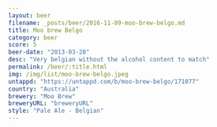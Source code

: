 ```yaml
---
layout: beer
filename: _posts/beer/2016-11-09-moo-brew-belgo.md
title: Moo brew Belgo
category: beer
score: 5
beer-date: "2013-03-28"
desc: "Very belgian without the alcohol content to match"
permalink: /beer/:title.html
img: /img/list/moo-brew-belgo.jpeg
untappd: "https://untappd.com/b/moo-brew-belgo/171077"
country: "Australia"
brewery: "Moo Brew"
breweryURL: "breweryURL"
style: "Pale Ale - Belgian"
---
```

